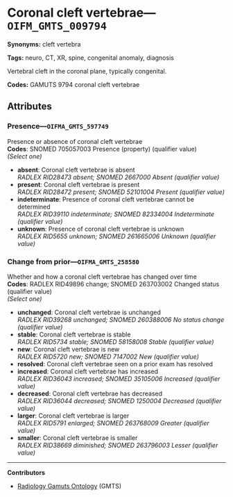 # Coronal cleft vertebrae—`OIFM_GMTS_009794`

**Synonyms:** cleft vertebra

**Tags:** neuro, CT, XR, spine, congenital anomaly, diagnosis

Vertebral cleft in the coronal plane, typically congenital.

**Codes:** GAMUTS 9794 coronal cleft vertebrae

## Attributes

### Presence—`OIFMA_GMTS_597749`

Presence or absence of coronal cleft vertebrae  
**Codes**: SNOMED 705057003 Presence (property) (qualifier value)  
*(Select one)*

- **absent**: Coronal cleft vertebrae is absent  
_RADLEX RID28473 absent; SNOMED 2667000 Absent (qualifier value)_
- **present**: Coronal cleft vertebrae is present  
_RADLEX RID28472 present; SNOMED 52101004 Present (qualifier value)_
- **indeterminate**: Presence of coronal cleft vertebrae cannot be determined  
_RADLEX RID39110 indeterminate; SNOMED 82334004 Indeterminate (qualifier value)_
- **unknown**: Presence of coronal cleft vertebrae is unknown  
_RADLEX RID5655 unknown; SNOMED 261665006 Unknown (qualifier value)_

### Change from prior—`OIFMA_GMTS_258580`

Whether and how a coronal cleft vertebrae has changed over time  
**Codes**: RADLEX RID49896 change; SNOMED 263703002 Changed status (qualifier value)  
*(Select one)*

- **unchanged**: Coronal cleft vertebrae is unchanged  
_RADLEX RID39268 unchanged; SNOMED 260388006 No status change (qualifier value)_
- **stable**: Coronal cleft vertebrae is stable  
_RADLEX RID5734 stable; SNOMED 58158008 Stable (qualifier value)_
- **new**: Coronal cleft vertebrae is new  
_RADLEX RID5720 new; SNOMED 7147002 New (qualifier value)_
- **resolved**: Coronal cleft vertebrae seen on a prior exam has resolved  
- **increased**: Coronal cleft vertebrae has increased  
_RADLEX RID36043 increased; SNOMED 35105006 Increased (qualifier value)_
- **decreased**: Coronal cleft vertebrae has decreased  
_RADLEX RID36044 decreased; SNOMED 1250004 Decreased (qualifier value)_
- **larger**: Coronal cleft vertebrae is larger  
_RADLEX RID5791 enlarged; SNOMED 263768009 Greater (qualifier value)_
- **smaller**: Coronal cleft vertebrae is smaller  
_RADLEX RID38669 diminished; SNOMED 263796003 Lesser (qualifier value)_

---

**Contributors**

- [Radiology Gamuts Ontology](https://gamuts.net/) (GMTS)